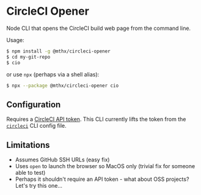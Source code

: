 # CircleCI Opener

Node CLI that opens the CircleCI build web page from the command line.

Usage:

```bash
$ npm install -g @mthx/circleci-opener
$ cd my-git-repo
$ cio
```

or use `npx` (perhaps via a shell alias):

```bash
$ npx --package @mthx/circleci-opener cio
```

## Configuration

Requires a [CircleCI API token](https://circleci.com/account/api). This CLI
currently lifts the token from the
[`circleci`](https://github.com/CircleCI-Public/circleci-cli) CLI config file.

## Limitations

- Assumes GitHub SSH URLs (easy fix)
- Uses `open` to launch the browser so MacOS only (trivial fix for someone able to test)
- Perhaps it shouldn't require an API token - what about OSS projects? Let's try this one...
